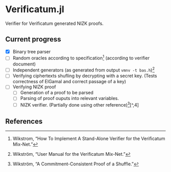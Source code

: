 # Verificatum.jl

Verifier for Verificatum generated NIZK proofs. 

## Current progress

  * [x] Binary tree parser
  * [ ] Random oracles according to specification[^1] (according to verifier document)
  * [ ] Independent generators (as generated from output `vmnv -t bas.h`)[^3]
  * [ ] Verifying ciphertexts shufling by decrypting with a secret key. (Tests correctness of ElGamal and correct passage of a key)
  * [ ] Verifying NIZK proof
    * [ ] Generation of a proof to be parsed
    * [ ] Parsing of proof ouputs into relevant variables.
    * [ ] NIZK verifier. (Partially done using other reference)[^2][^,4]

## References

[^1]: Wikstrom, “How To Implement A Stand-Alone Veriﬁer for the Veriﬁcatum Mix-Net.”
[^2]: Wikström, “A Commitment-Consistent Proof of a Shuffle.”
[^3]: Wikström, “User Manual for the Verificatum Mix-Net.”
[^4]: Haenni et al., “Pseudo-Code Algorithms for Verifiable Re-Encryption Mix-Nets.”

